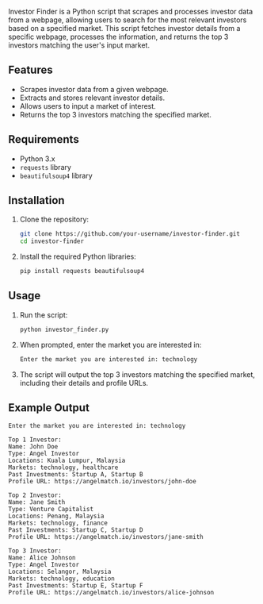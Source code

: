 
Investor Finder is a Python script that scrapes and processes investor data from a webpage, allowing users to search for the most relevant investors based on a specified market. This script fetches investor details from a specific webpage, processes the information, and returns the top 3 investors matching the user's input market.

## Features

- Scrapes investor data from a given webpage.
- Extracts and stores relevant investor details.
- Allows users to input a market of interest.
- Returns the top 3 investors matching the specified market.

## Requirements

- Python 3.x
- `requests` library
- `beautifulsoup4` library

## Installation

1. Clone the repository:
    ```sh
    git clone https://github.com/your-username/investor-finder.git
    cd investor-finder
    ```

2. Install the required Python libraries:
    ```sh
    pip install requests beautifulsoup4
    ```

## Usage

1. Run the script:
    ```sh
    python investor_finder.py
    ```

2. When prompted, enter the market you are interested in:
    ```sh
    Enter the market you are interested in: technology
    ```

3. The script will output the top 3 investors matching the specified market, including their details and profile URLs.

## Example Output

```
Enter the market you are interested in: technology

Top 1 Investor:
Name: John Doe
Type: Angel Investor
Locations: Kuala Lumpur, Malaysia
Markets: technology, healthcare
Past Investments: Startup A, Startup B
Profile URL: https://angelmatch.io/investors/john-doe

Top 2 Investor:
Name: Jane Smith
Type: Venture Capitalist
Locations: Penang, Malaysia
Markets: technology, finance
Past Investments: Startup C, Startup D
Profile URL: https://angelmatch.io/investors/jane-smith

Top 3 Investor:
Name: Alice Johnson
Type: Angel Investor
Locations: Selangor, Malaysia
Markets: technology, education
Past Investments: Startup E, Startup F
Profile URL: https://angelmatch.io/investors/alice-johnson
```

